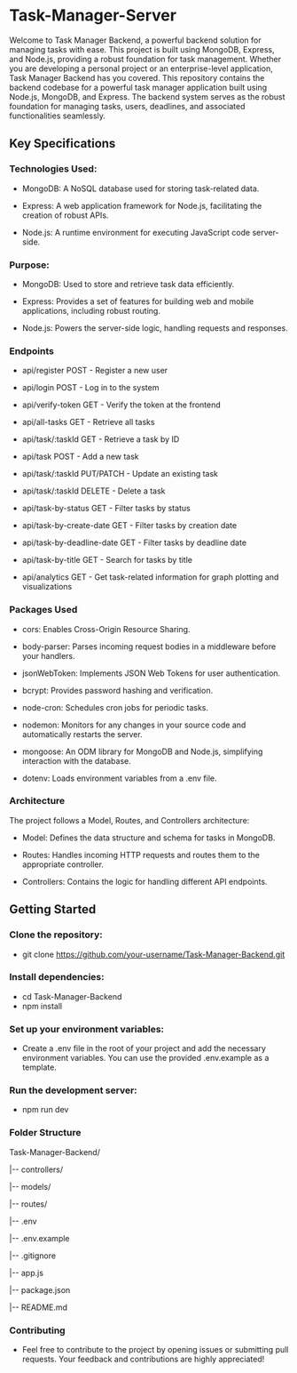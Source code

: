 # Task-Manager-Server
Welcome to Task Manager Backend, a powerful backend solution for managing tasks with ease. This project is built using MongoDB, Express, and Node.js, providing a robust foundation for task management. Whether you are developing a personal project or an enterprise-level application, Task Manager Backend has you covered. This repository contains the backend codebase for a powerful task manager application built using Node.js, MongoDB, and Express. The backend system serves as the robust foundation for managing tasks, users, deadlines, and associated functionalities seamlessly.

## Key Specifications
### Technologies Used:
- MongoDB: A NoSQL database used for storing task-related data.

- Express: A web application framework for Node.js, facilitating the creation of robust APIs.

- Node.js: A runtime environment for executing JavaScript code server-side.

### Purpose:
- MongoDB: Used to store and retrieve task data efficiently.

- Express: Provides a set of features for building web and mobile applications, including robust routing.

- Node.js: Powers the server-side logic, handling requests and responses.

### Endpoints
- api/register POST - Register a new user

- api/login POST - Log in to the system

- api/verify-token GET - Verify the token at the frontend

- api/all-tasks GET - Retrieve all tasks

- api/task/:taskId GET - Retrieve a task by ID

- api/task POST - Add a new task

- api/task/:taskId PUT/PATCH - Update an existing task

- api/task/:taskId DELETE - Delete a task

- api/task-by-status GET - Filter tasks by status

- api/task-by-create-date GET - Filter tasks by creation date

- api/task-by-deadline-date GET - Filter tasks by deadline date

- api/task-by-title GET - Search for tasks by title

- api/analytics GET - Get task-related information for graph plotting and visualizations

### Packages Used
- cors: Enables Cross-Origin Resource Sharing.

- body-parser: Parses incoming request bodies in a middleware before your handlers.

- jsonWebToken: Implements JSON Web Tokens for user authentication.

- bcrypt: Provides password hashing and verification.

- node-cron: Schedules cron jobs for periodic tasks.

- nodemon: Monitors for any changes in your source code and automatically restarts the server.

- mongoose: An ODM library for MongoDB and Node.js, simplifying interaction with the database.

- dotenv: Loads environment variables from a .env file.

### Architecture
The project follows a Model, Routes, and Controllers architecture:

- Model: Defines the data structure and schema for tasks in MongoDB.

- Routes: Handles incoming HTTP requests and routes them to the appropriate controller.

- Controllers: Contains the logic for handling different API endpoints.

## Getting Started
### Clone the repository:

+ git clone https://github.com/your-username/Task-Manager-Backend.git
  
### Install dependencies:

+ cd Task-Manager-Backend
+ npm install
  
### Set up your environment variables:

- Create a .env file in the root of your project and add the necessary environment variables. You can use the provided .env.example as a template.

### Run the development server:

+ npm run dev
 
### Folder Structure

Task-Manager-Backend/
  
|-- controllers/

|-- models/

|-- routes/

|-- .env

|-- .env.example

|-- .gitignore

|-- app.js

|-- package.json

|-- README.md

### Contributing
- Feel free to contribute to the project by opening issues or submitting pull requests. Your feedback and contributions are highly appreciated!
